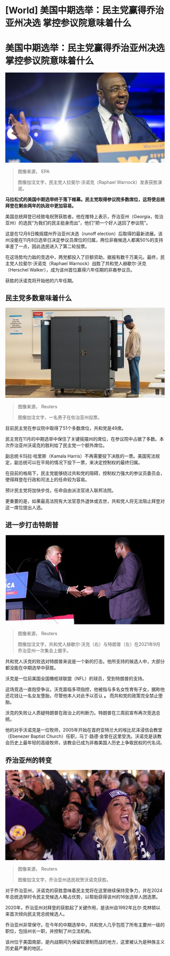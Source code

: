 # [World] 美国中期选举：民主党赢得乔治亚州决选 掌控参议院意味着什么

#  美国中期选举：民主党赢得乔治亚州决选 掌控参议院意味着什么


![民主党人拉斐尔·沃诺克（Raphael Warnock）发表获胜演说。](_127913669_whatsubject.jpg)

> 图像来源，  EPA
>
> 图像加注文字，民主党人拉斐尔·沃诺克（Raphael Warnock）发表获胜演说。

**马拉松式的美国中期选举终于落下帷幕。民主党取得参议院多数席位，这将使总统拜登在剩余两年的执政中更加容易。**

美国总统拜登已经致电祝贺获胜者。他在推特上表示，乔治亚州（Georgia，佐治亚州）的选民“为我们的民主挺身而出”，他们“把一个好人送回了参议院”。

这是在12月6日晚摇摆州乔治亚州决选（runoff election）后取得的最新进展。该州没能在11月8日选举日决定参议员席位的归属，两位非裔候选人都离50%的支持率差了一点，因此选民进入了第二轮投票。

在这场势均力敌的竞选中，两党都投入了巨额资助，据报有数千万美元。最终，民主党人拉斐尔·沃诺克（Raphael Warnock）战胜了共和党人赫歇尔·沃克（Herschel Walker），成为该州首位赢得六年任期的非裔参议员。

获胜的沃诺克将开始他的六年任期。

##  民主党多数意味着什么

![一名男子在佐治亚州投票](_127912027_f5e91df29410b380f24dc92b3432be9635373d430_0_5500_36661000x667.jpg)

> 图像来源，  Reuters
>
> 图像加注文字，一名男子在佐治亚州投票。

目前民主党在参议院中取得了51个多数席位，共和党是49席。

民主党在11月的中期选举中保住了关键摇摆州的席位，在参议院中占据了多数。本次乔治亚州沃诺克的胜利给了民主党一个额外席位。

副总统卡玛拉·哈里斯（Kamala Harris）不再需要投下决胜的一票。美国宪法规定，副总统可以在平局的情况下投下一票，来决定控制权的最终归属。

在目前的格局下，民主党能够绕过共和党的阻碍，控制权力强大的参议员委员会，使得拜登在行政和司法上的任命较为容易。

预计民主党将加快步伐，任命自由派法官进入联邦法院。

更重要的是，如果最高法院有大法官意外退休或去世，共和党人将无法阻止拜登对这一席位提出人选。

##  进一步打击特朗普

![共和党人赫歇尔·沃克（右）与特朗普（左）在2021年9月乔治亚州一次集会上握手。](_127913671_whatsubject.jpg)

> 图像来源，  Reuters
>
> 图像加注文字，共和党人赫歇尔·沃克（右）与特朗普（左）在2021年9月乔治亚州一次集会上握手。

共和党人沃克的败选对特朗普来说是一个新的打击。他所支持的候选人中，大部分都没能在中期选举中获胜。

沃克是一位前美国全国橄榄球联盟（NFL）的球员，受到特朗普的支持。

这场竞选一直抱受争议。沃克面临多项指控，他被指与多名女性育有子女，据称他还花钱让一名女友堕胎，尽管他本人对此予以否认 **。** 而共和党的政策完全禁止堕胎。

沃克的失败让人质疑特朗普在政治上的判断力。特朗普在三周前宣布再次竞选总统。

他的对手沃诺克是一位牧师，2005年开始在首府亚特兰大的埃比尼泽浸信会教堂（Ebenezer Baptist Church）任职，马丁·路德·金曾在这里受洗。沃诺克是该教会历史上最年轻的高级牧师，该教会已成为非裔美国人历史上争取民权的代名词。

##  乔治亚州的转变

![乔治亚州选民祝贺沃诺克获胜。](_127913812_whatsubject.jpg)

> 图像来源，  Reuters
>
> 图像加注文字，乔治亚州选民祝贺沃诺克获胜。

对于乔治亚州，沃诺克的获胜意味着民主党将在这里继续保持竞争力，并在2024年总统选举时令民主党候选人略占优势，以帮助获得该州的16张选举人团选票。

2020年，乔治亚州对拜登的获胜起了关键作用，是该州自1992年比尔·克林顿以来首次倾向民主党总统候选人。

乔治亚州非常保守。在今年的中期选举中，共和党人几乎包揽了所有主要州一级的职位，包括州长一职，并控制了州立法机构。

该州位于美国南部，是内战期间为保留奴隶制而战的地方，这里被认为是种族主义历史最严重的地区。



